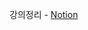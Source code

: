 강의정리 - [Notion](https://irangeight.notion.site/81b96ac4cba64c6c9e915369bd539bd4?v=4615acc5e4664003ba81e613bbb0cf38)
